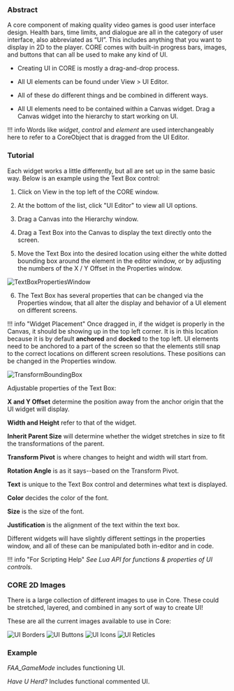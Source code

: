 ### Abstract

A core component of making quality video games is good user interface design. Health bars, time limits, and dialogue are all in the category of user interface, also abbreviated as “UI”. This includes anything that you want to display in 2D to the player. CORE comes with built-in progress bars, images, and buttons that can all be used to make any kind of UI.


- Creating UI in CORE is mostly a drag-and-drop process.

- All UI elements can be found under View > UI Editor.

- All of these do different things and be combined in different ways. 

- All UI elements need to be contained within a Canvas widget. Drag a Canvas widget into the hierarchy to start working on UI.

!!! info
    Words like *widget*, *control* and *element* are used interchangeably here to refer to a CoreObject that is dragged from the UI Editor.

### Tutorial


Each widget works a little differently, but all are set up in the same basic way. 
Below is an example using the Text Box control:


1. Click on View in the top left of the CORE window. 

2. At the bottom of the list, click "UI Editor" to view all UI options.

3. Drag a Canvas into the Hierarchy window.

4. Drag a Text Box into the Canvas to display the text directly onto the screen.

5. Move the Text Box into the desired location using either the white dotted bounding box around the element in the editor window, or by adjusting the numbers of the X / Y Offset in the Properties window.

![TextBoxPropertiesWindow](/img/EditorManual/UI/WidgetExampole.PNG)

6. The Text Box has several properties that can be changed via the Properties window, that all alter the display and behavior of a UI element on different screens.


!!! info "Widget Placement"
    Once dragged in, if the widget is properly in the Canvas, it should be showing up in the top left corner. 
    It is in this location because it is by default **anchored** and **docked** to the top left. UI elements need to be anchored to a part of the screen so that the elements still snap to the correct locations on different screen resolutions. These positions can be changed in the Properties window.


![TransformBoundingBox](/img/EditorManual/UI/TextBoxUiElement.PNG)

Adjustable properties of the Text Box: 


**X and Y Offset** determine the position away from the anchor origin that the UI widget will display. 

**Width and Height** refer to that of the widget.

**Inherit Parent Size** will determine whether the widget stretches in size to fit the transformations of the parent.

**Transform Pivot** is where changes to height and width will start from.

**Rotation Angle** is as it says--based on the Transform Pivot.

**Text** is unique to the Text Box control and determines what text is displayed.

**Color** decides the color of the font.

**Size** is the size of the font.

**Justification** is the alignment of the text within the text box.


Different widgets will have slightly different settings in the properties window, and all of these can be manipulated both in-editor and in code.

!!! info "For Scripting Help"
    *See Lua API for functions & properties of UI controls.*

### CORE 2D Images

There is a large collection of different images to use in Core. These could be stretched, layered, and combined in any sort of way to create UI!

These are all the current images available to use in Core:

![UI Borders](/img/EditorManual/UI/uiAssets_borders.png)
![UI Buttons](/img/EditorManual/UI/uiAssets_buttons.png)
![UI Icons](/img/EditorManual/UI/uiAssets_icons.png)
![UI Reticles](/img/EditorManual/UI/uiAssets_reticles.png)

### Example

*FAA_GameMode* includes functioning UI. 

*Have U Herd?* Includes functional commented UI.
